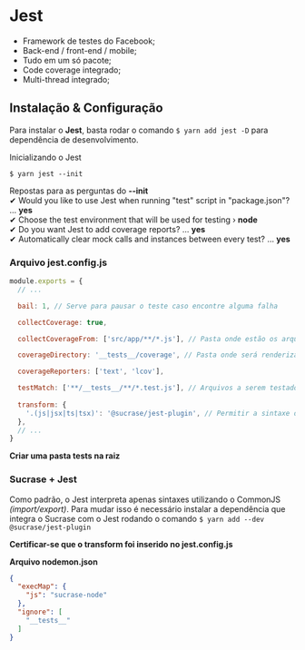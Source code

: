 # Jest

* Framework de testes do Facebook;
* Back-end / front-end / mobile;
* Tudo em um só pacote;
* Code coverage integrado;
* Multi-thread integrado;

## Instalação & Configuração

Para instalar o **Jest**, basta rodar o comando `$ yarn add jest -D` para dependência de desenvolvimento.  

Inicializando o Jest  
```shell
$ yarn jest --init
```

Repostas para as perguntas do **--init**  
✔ Would you like to use Jest when running "test" script in "package.json"? … **yes**  
✔ Choose the test environment that will be used for testing › **node**  
✔ Do you want Jest to add coverage reports? … **yes**  
✔ Automatically clear mock calls and instances between every test? … **yes**

### Arquivo jest.config.js

```js
module.exports = {
  // ...

  bail: 1, // Serve para pausar o teste caso encontre alguma falha

  collectCoverage: true, 

  collectCoverageFrom: ['src/app/**/*.js'], // Pasta onde estão os arquivos a serem testados

  coverageDirectory: '__tests__/coverage', // Pasta onde será renderizado os Coverages

  coverageReporters: ['text', 'lcov'],

  testMatch: ['**/__tests__/**/*.test.js'], // Arquivos a serem testados
  
  transform: {
    '.(js|jsx|ts|tsx)': '@sucrase/jest-plugin', // Permitir a sintaxe do ES6 ao invés do CommaJS
  },
  // ...
}
```

**Criar uma pasta __tests__ na raiz**

### Sucrase + Jest
Como padrão, o Jest interpreta apenas sintaxes utilizando o CommonJS *(import/export)*. Para mudar isso é necessário instalar a dependência que integra o Sucrase com o Jest rodando o comando `$ yarn add --dev @sucrase/jest-plugin`

**Certificar-se que o transform foi inserido no jest.config.js**

**Arquivo nodemon.json**
```json
{
  "execMap": {
    "js": "sucrase-node"
  },
  "ignore": [
    "__tests__"
  ]
}
```